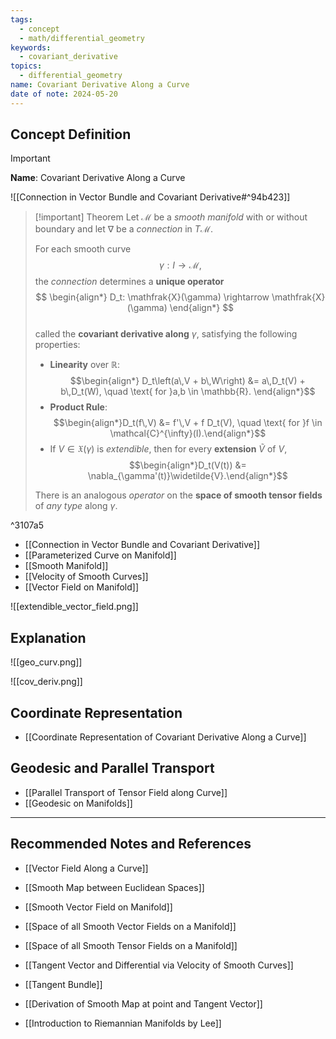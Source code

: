 ```yaml
---
tags:
  - concept
  - math/differential_geometry
keywords:
  - covariant_derivative
topics:
  - differential_geometry
name: Covariant Derivative Along a Curve
date of note: 2024-05-20
---
```


## Concept Definition

>[!important]
>**Name**: Covariant Derivative Along a Curve

![[Connection in Vector Bundle and Covariant Derivative#^94b423]]

>[!important] Theorem
>Let $\mathcal{M}$ be a *smooth manifold* with or without boundary and let $\nabla$ be a *connection* in $T\mathcal{M}$. 
>
>For each smooth curve $$\gamma: I \rightarrow \mathcal{M},$$ the *connection* determines a **unique operator**
>$$ 
> \begin{align*}
> D_t: \mathfrak{X}(\gamma) \rightarrow \mathfrak{X}(\gamma)
> \end{align*}
>$$  
>called the **covariant derivative along** $\gamma$, satisfying the following properties:
>- **Linearity** over $\mathbb{R}$: $$\begin{align*} D_t\left(a\,V + b\,W\right) &= a\,D_t(V) + b\,D_t(W), \quad \text{ for }a,b \in \mathbb{R}. \end{align*}$$
>- **Product Rule**: $$\begin{align*}D_t(f\,V) &= f'\,V + f D_t(V), \quad \text{ for }f \in \mathcal{C}^{\infty}(I).\end{align*}$$
>- If $V \in \mathfrak{X}(\gamma)$ is *extendible*, then for every **extension** $\widetilde{V}$ of $V$, $$\begin{align*}D_t(V(t)) &= \nabla_{\gamma'(t)}\widetilde{V}.\end{align*}$$
>
>There is an analogous *operator* on the **space of smooth tensor fields** of *any type* along $\gamma$.

^3107a5

- [[Connection in Vector Bundle and Covariant Derivative]]
- [[Parameterized Curve on Manifold]]
- [[Smooth Manifold]]
- [[Velocity of Smooth Curves]]
- [[Vector Field on Manifold]]

![[extendible_vector_field.png]]


## Explanation

![[geo_curv.png]]

![[cov_deriv.png]]



## Coordinate Representation

- [[Coordinate Representation of Covariant Derivative Along a Curve]]

## Geodesic and Parallel Transport

- [[Parallel Transport of Tensor Field along Curve]]
- [[Geodesic on Manifolds]]



-----------
##  Recommended Notes and References


- [[Vector Field Along a Curve]]
- [[Smooth Map between Euclidean Spaces]]
- [[Smooth Vector Field on Manifold]]
- [[Space of all Smooth Vector Fields on a Manifold]]
- [[Space of all Smooth Tensor Fields on a Manifold]]
- [[Tangent Vector and Differential via Velocity of Smooth Curves]]
- [[Tangent Bundle]]
- [[Derivation of Smooth Map at point and Tangent Vector]]


- [[Introduction to Riemannian Manifolds by Lee]]